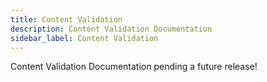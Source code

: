```yaml
---
title: Content Validation
description: Content Validation Documentation
sidebar_label: Content Validation
---
```


Content Validation Documentation pending a future release!
